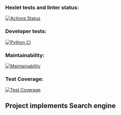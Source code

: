 ### Hexlet tests and linter status:
[![Actions Status](https://github.com/Abra19/algorithms-project-69/actions/workflows/hexlet-check.yml/badge.svg)](https://github.com/Abra19/algorithms-project-69/actions)
### Developer tests:
[![Python CI](https://github.com/Abra19/algorithms-project-69/actions/workflows/pyci.yml/badge.svg)](https://github.com/Abra19/algorithms-project-69/actions/workflows/pyci.yml)
### Maintainability:
[![Maintainability](https://api.codeclimate.com/v1/badges/765fba2f46015c67d7f9/maintainability)](https://codeclimate.com/github/Abra19/algorithms-project-69/maintainability)
### Test Coverage:
[![Test Coverage](https://api.codeclimate.com/v1/badges/765fba2f46015c67d7f9/test_coverage)](https://codeclimate.com/github/Abra19/algorithms-project-69/test_coverage)

## Project implements Search engine
